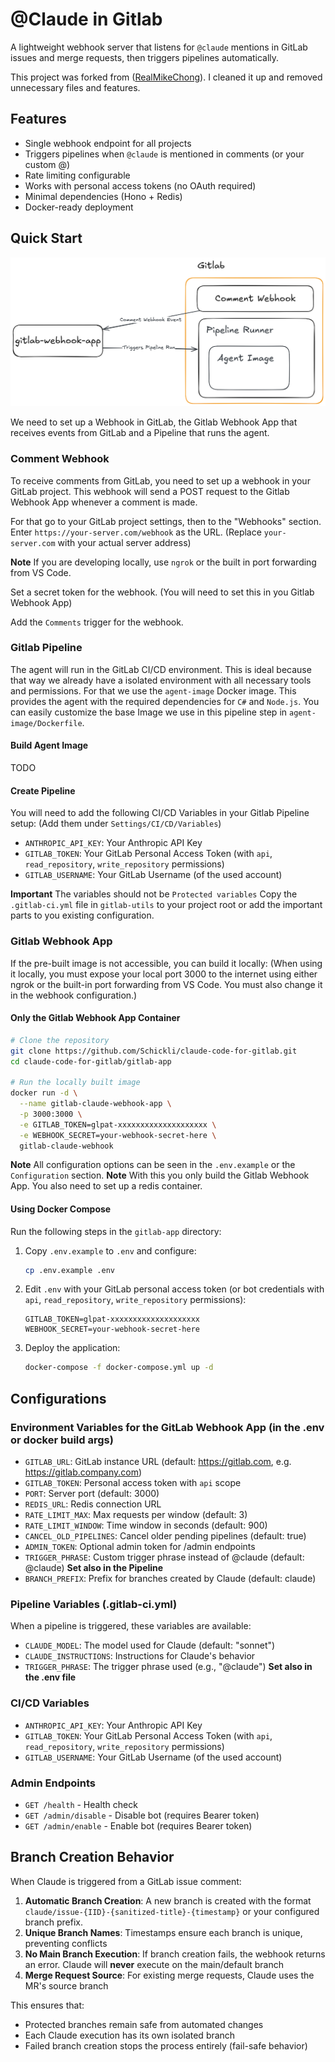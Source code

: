 # @Claude in Gitlab

A lightweight webhook server that listens for `@claude` mentions in GitLab issues and merge requests, then triggers pipelines automatically.

This project was forked from ([RealMikeChong](https://github.com/RealMikeChong/claude-code-for-gitlab)). I cleaned it up and removed unnecessary files and features.

## Features

- Single webhook endpoint for all projects
- Triggers pipelines when `@claude` is mentioned in comments (or your custom @)
- Rate limiting configurable
- Works with personal access tokens (no OAuth required)
- Minimal dependencies (Hono + Redis)
- Docker-ready deployment

## Quick Start

![Architecture](./docs/assets/architecture.png)

We need to set up a Webhook in GitLab, the Gitlab Webhook App that receives events from GitLab and a Pipeline that runs the agent.

### Comment Webhook

To receive comments from GitLab, you need to set up a webhook in your GitLab project. This webhook will send a POST request to the Gitlab Webhook App whenever a comment is made.

For that go to your GitLab project settings, then to the "Webhooks" section.
Enter `https://your-server.com/webhook` as the URL. (Replace `your-server.com` with your actual server address)

**Note** If you are developing locally, use `ngrok` or the built in port forwarding from VS Code.

Set a secret token for the webhook. (You will need to set this in you Gitlab Webhook App)

Add the `Comments` trigger for the webhook.

### Gitlab Pipeline

The agent will run in the GitLab CI/CD environment. This is ideal because that way we already have a isolated environment with all necessary tools and permissions.
For that we use the `agent-image` Docker image. This provides the agent with the required dependencies for `C#` and `Node.js`. You can easily customize the base Image we use in this pipeline step in `agent-image/Dockerfile`.

#### Build Agent Image

TODO

#### Create Pipeline

You will need to add the following CI/CD Variables in your Gitlab Pipeline setup: (Add them under `Settings/CI/CD/Variables`)

- `ANTHROPIC_API_KEY`: Your Anthropic API Key
- `GITLAB_TOKEN`: Your GitLab Personal Access Token (with `api`, `read_repository`, `write_repository` permissions)
- `GITLAB_USERNAME`: Your GitLab Username (of the used account)

**Important** The variables should not be `Protected variables`
Copy the `.gitlab-ci.yml` file in `gitlab-utils` to your project root or add the important parts to you existing configuration.

### Gitlab Webhook App

If the pre-built image is not accessible, you can build it locally: (When using it locally, you must expose your local port 3000 to the internet using either ngrok or the built-in port forwarding from VS Code. You must also change it in the webhook configuration.)

#### Only the Gitlab Webhook App Container

```bash
# Clone the repository
git clone https://github.com/Schickli/claude-code-for-gitlab.git
cd claude-code-for-gitlab/gitlab-app

# Run the locally built image
docker run -d \
  --name gitlab-claude-webhook-app \
  -p 3000:3000 \
  -e GITLAB_TOKEN=glpat-xxxxxxxxxxxxxxxxxxxx \
  -e WEBHOOK_SECRET=your-webhook-secret-here \
  gitlab-claude-webhook
```

**Note** All configuration options can be seen in the `.env.example` or the `Configuration` section.
**Note** With this you only build the Gitlab Webhook App. You also need to set up a redis container.

#### Using Docker Compose

Run the following steps in the `gitlab-app` directory:

1. Copy `.env.example` to `.env` and configure:

   ```bash
   cp .env.example .env
   ```

2. Edit `.env` with your GitLab personal access token (or bot credentials with `api`, `read_repository`, `write_repository` permissions):

   ```env
   GITLAB_TOKEN=glpat-xxxxxxxxxxxxxxxxxxxx
   WEBHOOK_SECRET=your-webhook-secret-here
   ```

3. Deploy the application:

   ```bash
   docker-compose -f docker-compose.yml up -d
   ```

## Configurations

### Environment Variables for the GitLab Webhook App (in the .env or docker build args)

- `GITLAB_URL`: GitLab instance URL (default: https://gitlab.com, e.g. https://gitlab.company.com)
- `GITLAB_TOKEN`: Personal access token with `api` scope
- `PORT`: Server port (default: 3000)
- `REDIS_URL`: Redis connection URL
- `RATE_LIMIT_MAX`: Max requests per window (default: 3)
- `RATE_LIMIT_WINDOW`: Time window in seconds (default: 900)
- `CANCEL_OLD_PIPELINES`: Cancel older pending pipelines (default: true)
- `ADMIN_TOKEN`: Optional admin token for /admin endpoints
- `TRIGGER_PHRASE`: Custom trigger phrase instead of @claude (default: @claude) **Set also in the Pipeline**
- `BRANCH_PREFIX`: Prefix for branches created by Claude (default: claude)

### Pipeline Variables (.gitlab-ci.yml)

When a pipeline is triggered, these variables are available:

- `CLAUDE_MODEL`: The model used for Claude (default: "sonnet")
- `CLAUDE_INSTRUCTIONS`: Instructions for Claude's behavior
- `TRIGGER_PHRASE`: The trigger phrase used (e.g., "@claude") **Set also in the .env file**

### CI/CD Variables

- `ANTHROPIC_API_KEY`: Your Anthropic API Key
- `GITLAB_TOKEN`: Your GitLab Personal Access Token (with `api`, `read_repository`, `write_repository` permissions)
- `GITLAB_USERNAME`: Your GitLab Username (of the used account)

### Admin Endpoints

- `GET /health` - Health check
- `GET /admin/disable` - Disable bot (requires Bearer token)
- `GET /admin/enable` - Enable bot (requires Bearer token)

## Branch Creation Behavior

When Claude is triggered from a GitLab issue comment:

1. **Automatic Branch Creation**: A new branch is created with the format `claude/issue-{IID}-{sanitized-title}-{timestamp}` or your configured branch prefix.
2. **Unique Branch Names**: Timestamps ensure each branch is unique, preventing conflicts
3. **No Main Branch Execution**: If branch creation fails, the webhook returns an error. Claude will **never** execute on the main/default branch
4. **Merge Request Source**: For existing merge requests, Claude uses the MR's source branch

This ensures that:

- Protected branches remain safe from automated changes
- Each Claude execution has its own isolated branch
- Failed branch creation stops the process entirely (fail-safe behavior)
